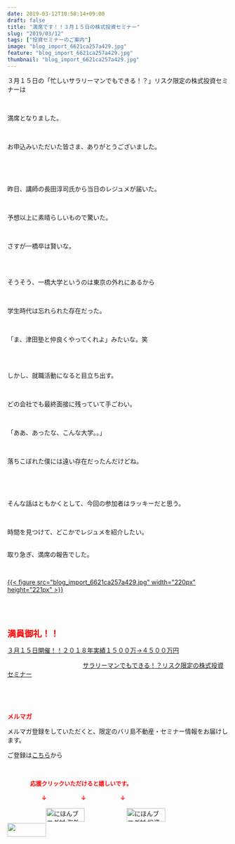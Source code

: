 ```yaml
---
date: 2019-03-12T10:58:14+09:00
draft: false
title: "満席です！！３月１５日の株式投資セミナー"
slug: "2019/03/12"
tags: ["投資セミナーのご案内"]
image: "blog_import_6621ca257a429.jpg"
feature: "blog_import_6621ca257a429.jpg"
thumbnail: "blog_import_6621ca257a429.jpg"
---
```

<p>３月１５日の「忙しいサラリーマンでもできる！？」リスク限定の株式投資セミナーは</p><p> </p><p>満席となりました。</p><p> </p><p>お申込みいただいた皆さま、ありがとうございました。</p><p> </p><p> </p><p>昨日、講師の長田淳司氏から当日のレジュメが届いた。</p><p> </p><p>予想以上に素晴らしいもので驚いた。</p><p> </p><p>さすが一橋卒は賢いな。</p><p> </p><p><br/>そうそう、一橋大学というのは東京の外れにあるから</p><p> </p><p>学生時代は忘れられた存在だった。</p><p> </p><p>「ま、津田塾と仲良くやってくれよ」みたいな。笑</p><p> </p><p><br/>しかし、就職活動になると目立ち出す。</p><p> </p><p>どの会社でも最終面接に残っていて手ごわい。</p><p> </p><p>「ああ、あったな、こんな大学。。」</p><p> </p><p>落ちこぼれた僕には遠い存在だったんだけどね。</p><p> </p><p> </p><p>そんな話はともかくとして、今回の参加者はラッキーだと思う。</p><p> </p><p>時間を見つけて、どこかでレジュメを紹介したい。</p><p><br/>取り急ぎ、満席の報告でした。</p><p> </p><p><a href="blog_import_6621ca257a429.jpg">{{< figure src="blog_import_6621ca257a429.jpg" width="220px" height="221px" >}}</a></p><p> </p><p> </p><p><span style="font-size: 1.4em;"><span style="font-weight: bold;"><span style="color: rgb(255, 0, 0);">満員御礼！！</span></span></span></p><p><a href="entry-12439962299.html" target="_blank">３月１５日開催！！</a><a href="entry-12439962299.html" target="_blank">２０１８年実績１５００万→４５００万円</a>           </p><p>　　　　　　　　　　　　 <a href="entry-12439962299.html" target="_blank">サラリーマンでもできる！？リスク限定の株式投資セミナー</a></p><p> </p><p> </p><p><span style="font-weight: bold;"><span style="color: rgb(255, 0, 0);">メルマガ</span></span></p><p>メルマガ登録をしていただくと、限定のバリ島不動産・セミナー情報をお届けします。</p><p>ご登録は<a href="f9eeVI" target="_blank">こちら</a>から</p><p style="text-align: center;"> </p><p><font color="#ff0000" size="2"><strong>　　　　応援クリックいただけると嬉しいです。</strong></font></p><p><font color="#ff0000" size="2"><strong>　　　　　　↓　　　　　　↓　　　　　　↓</strong></font></p><p><a href="ranking.html?p_cid=01260127" id="&amp;blogmura_banner"><img alt="にほんブログ村 海外生活ブログ バリ島情報へ" border="0" height="31" src="data:image/svg+xml;charset=utf-8,%3Csvg%20xmlns%3D%22http%3A%2F%2Fwww.w3.org%2F2000%2Fsvg%22%20title%3D%22Placeholder%20for%20Images%22%20role%3D%22presentation%22%20viewBox%3D%220%200%2088%2031%22%20%2F%3E" width="88" data-src="//overseas.blogmura.com/bali/img/bali88_31.gif" style="aspect-ratio: auto 88 / 31;"/><noscript><img alt="にほんブログ村 海外生活ブログ バリ島情報へ" border="0" height="31" src="//overseas.blogmura.com/bali/img/bali88_31.gif" width="88"></noscript></a>  <a href="ranking.html?p_cid=01260127" id="&amp;blogmura_banner"><img alt="にほんブログ村 投資ブログ 不動産投資へ" border="0" height="31" src="data:image/svg+xml;charset=utf-8,%3Csvg%20xmlns%3D%22http%3A%2F%2Fwww.w3.org%2F2000%2Fsvg%22%20title%3D%22Placeholder%20for%20Images%22%20role%3D%22presentation%22%20viewBox%3D%220%200%2088%2031%22%20%2F%3E" width="88" data-src="//investment.blogmura.com/hudousantoushi/img/hudousantoushi88_31.gif" style="aspect-ratio: auto 88 / 31;"/><noscript><img alt="にほんブログ村 投資ブログ 不動産投資へ" border="0" height="31" src="//investment.blogmura.com/hudousantoushi/img/hudousantoushi88_31.gif" width="88"></noscript></a> <a href="link.php?1804582" title="人気ブログランキングへ"><img border="0" height="31" src="data:image/svg+xml;charset=utf-8,%3Csvg%20xmlns%3D%22http%3A%2F%2Fwww.w3.org%2F2000%2Fsvg%22%20title%3D%22Placeholder%20for%20Images%22%20role%3D%22presentation%22%20viewBox%3D%220%200%2088%2031%22%20%2F%3E" width="88" data-src="https://blog.with2.net/img/banner/banner_22.gif" style="aspect-ratio: auto 88 / 31;"/><noscript><img border="0" height="31" src="https://blog.with2.net/img/banner/banner_22.gif" width="88"></noscript></a></p><p> </p>

